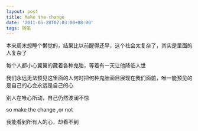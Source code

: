 ```yaml
---
layout: post
title: Make the change
date: '2011-05-28T07:03:00+08:00'
tags: 随笔
---
```


本来周末想睡个懒觉的，结果比以前醒得还早，这个社会太复杂了，其实是里面的人复杂了

每个人都小心翼翼的藏着各种鬼胎，等着有一天让他降临人世

我们永远无法预见这里面的人何时把何种鬼胎面目展现在我们面前，唯一能预见的是自己的心会永远是自己的心

别人在唯心所动，自己仍然波澜不惊

so make the change ,or not

我能看到所有人的心，却看不到
